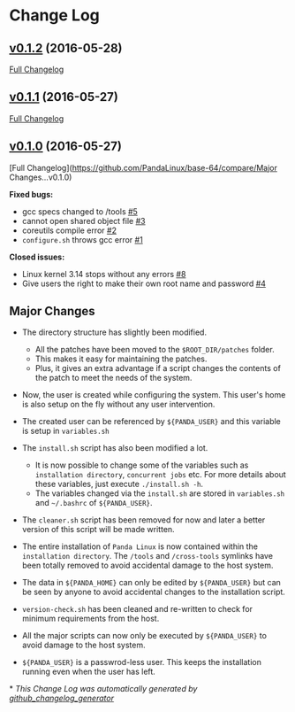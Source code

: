 # Change Log

## [v0.1.2](https://github.com/PandaLinux/base-64/tree/v0.1.2) (2016-05-28)
[Full Changelog](https://github.com/PandaLinux/base-64/compare/v0.1.1...v0.1.2)

## [v0.1.1](https://github.com/PandaLinux/base-64/tree/v0.1.1) (2016-05-27)
[Full Changelog](https://github.com/PandaLinux/base-64/compare/v0.1.0...v0.1.1)

## [v0.1.0](https://github.com/PandaLinux/base-64/tree/v0.1.0) (2016-05-27)
[Full Changelog](https://github.com/PandaLinux/base-64/compare/Major Changes...v0.1.0)

**Fixed bugs:**

- gcc specs changed to /tools [\#5](https://github.com/PandaLinux/base-64/issues/5)
- cannot open shared object file [\#3](https://github.com/PandaLinux/base-64/issues/3)
- coreutils compile error [\#2](https://github.com/PandaLinux/base-64/issues/2)
- `configure.sh` throws gcc error [\#1](https://github.com/PandaLinux/base-64/issues/1)

**Closed issues:**

- Linux kernel 3.14 stops without any errors [\#8](https://github.com/PandaLinux/base-64/issues/8)
- Give users the right to make their own root name and password [\#4](https://github.com/PandaLinux/base-64/issues/4)

## Major Changes

- The directory structure has slightly been modified.
    - All the patches have been moved to the `$ROOT_DIR/patches` folder.
    - This makes it easy for maintaining the patches.
    - Plus, it gives an extra advantage if a script changes the contents of the patch to meet the needs of the system.

- Now, the user is created while configuring the system. This user's home is also setup on the fly without any user intervention.
- The created user can be referenced by `${PANDA_USER}` and this variable is setup in `variables.sh`
- The `install.sh` script has also been modified a lot.
    - It is now possible to change some of the variables such as `installation directory`, `concurrent jobs` etc. For more details about these variables, just execute `./install.sh -h`.
    - The variables changed via the `install.sh` are stored in `variables.sh` and `~/.bashrc` of `${PANDA_USER}`.
- The `cleaner.sh` script has been removed for now and later a better version of this script will be made written.
- The entire installation of `Panda Linux` is now contained within the `installation directory`. The `/tools` and `/cross-tools` symlinks have been totally removed to avoid accidental damage to the host system.
- The data in `${PANDA_HOME}` can only be edited by `${PANDA_USER}` but can be seen by anyone to avoid accidental changes to the installation script.
- `version-check.sh` has been cleaned and re-written to check for minimum requirements from the host.
- All the major scripts can now only be executed by `${PANDA_USER}` to avoid damage to the host system.
- `${PANDA_USER}` is a passwrod-less user. This keeps the installation running even when the user has left.

\* *This Change Log was automatically generated by [github_changelog_generator](https://github.com/skywinder/Github-Changelog-Generator)*